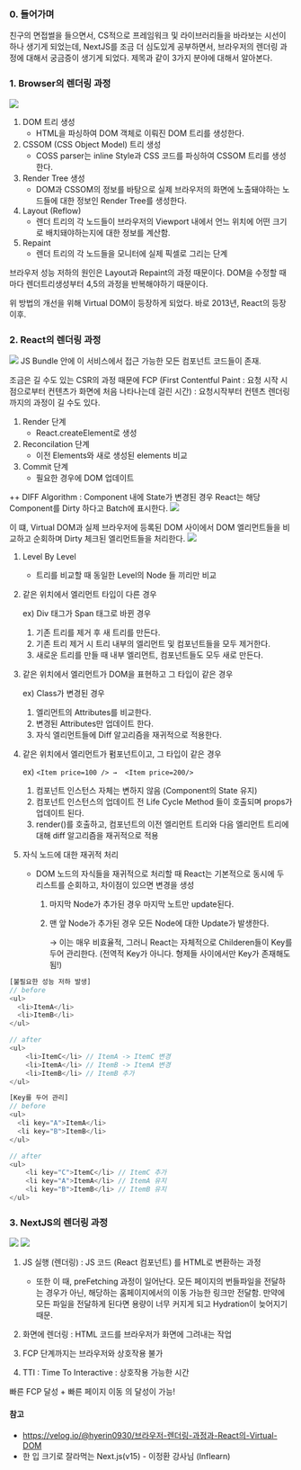 ### 0. 들어가며
친구의 면접썰을 들으면서, CS적으로 프레임워크 및 라이브러리들을 바라보는 시선이 하나 생기게 되었는데, NextJS를 조금 더 심도있게 공부하면서, 브라우저의 렌더링 과정에 대해서 궁금증이 생기게 되었다. 제목과 같이 3가지 분야에 대해서 알아본다.

### 1. Browser의 렌더링 과정
![](https://velog.velcdn.com/images/gardener/post/48008450-6275-4b87-9c76-c4977d45931f/image.png)

1. DOM 트리 생성
    - HTML을 파싱하여 DOM 객체로 이뤄진 DOM 트리를 생성한다.
2. CSSOM (CSS Object Model) 트리 생성
    - COSS parser는 inline Style과 CSS 코드를 파싱하여 CSSOM 트리를 생성한다.
3. Render Tree 생성
    - DOM과 CSSOM의 정보를 바탕으로 실제 브라우저의 화면에 노출돼야하는 노드들에 대한 정보인 Render Tree를 생성한다.
4. Layout (Reflow)
    - 렌더 트리의 각 노드들이 브라우저의 Viewport 내에서 언느 위치에 어떤 크기로 배치돼야하는지에 대한 정보를 계산함.
5. Repaint
    - 렌더 트리의 각 노드들을 모니터에 실제 픽셀로 그리는 단계

브라우저 성능 저하의 원인은 Layout과 Repaint의 과정 때문이다. DOM을 수정할 때마다 렌더트리생성부터 4,5의 과정을 반복해야하기 때문이다.

위 방법의 개선을 위해 Virtual DOM이 등장하게 되었다. 바로 2013년, React의 등장 이후.

### 2. React의 렌더링 과정
![](https://velog.velcdn.com/images/gardener/post/3597da65-3d4f-435e-b535-4ab8cc669538/image.png)
JS Bundle 안에 이 서비스에서 접근 가능한 모든 컴포넌트 코드들이 존재.

조금은 길 수도 있는 CSR의 과정 때문에 FCP (First Contentful Paint : 요청 시작 시점으로부터 컨텐츠가 화면에 처음 나타나는데 걸린 시간) : 요청시작부터 컨텐츠 렌더링까지의 과정이 길 수도 있다.

1. Render 단계
    - React.createElement로 생성
2. Reconcilation 단계
    - 이전 Elements와 새로 생성된 elements 비교
3. Commit 단계
    - 필요한 경우에 DOM 업데이트

  
++ DIFF Algorithm
: Component 내에 State가 변경된 경우 React는 해당 Component를 Dirty 하다고 Batch에 표시한다.
![](https://velog.velcdn.com/images/gardener/post/a86765b7-3a6f-42fc-a8cc-1f0eba5af795/image.png)

이 떄, Virtual DOM과 실제 브라우저에 등록된 DOM 사이에서 DOM 엘리먼트들을 비교하고 순회하며 Dirty 체크된 엘리먼트들을 처리한다.
![](https://velog.velcdn.com/images/gardener/post/62bbb885-6a5e-4641-a38e-572b3780fbbb/image.png)

1. Level By Level
    - 트리를 비교할 때 동일한 Level의 Node 들 끼리만 비교
2. 같은 위치에서 엘리먼트 타입이 다른 경우

   ex) Div 태그가 Span 태그로 바뀐 경우

    1. 기존 트리를 제거 후 새 트리를 만든다.
    2. 기존 트리 제거 시 트리 내부의 엘리먼트 및 컴포넌트들을 모두 제거한다.
    3. 새로운 트리를 만들 때 내부 엘리먼트, 컴포넌트들도 모두 새로 만든다.
3. 같은 위치에서 엘리먼트가 DOM을 표현하고 그 타입이 같은 경우

   ex) Class가 변경된 경우

    1. 엘리먼트의 Attributes를 비교한다.
    2. 변경된 Attributes만 업데이트 한다.
    3. 자식 엘리먼트들에 Diff 알고리즘을 재귀적으로 적용한다.
4. 같은 위치에서 엘리먼트가 펌포넌트이고, 그 타입이 같은 경우

   ex) ```<Item price=100 /> →  <Item price=200/>```

    1. 컴포넌트 인스턴스 자체는 변하지 않음 (Component의 State 유지)
    2. 컴포넌트 인스턴스의 업데이트 전 Life Cycle Method 들이 호출되며 props가 업데이트 된다.
    3. render()를 호출하고, 컴포넌트의 이전 엘리먼트 트리와 다음 엘리먼트 트리에 대해 diff 알고리즘을 재귀적으로 적용
5. 자식 노드에 대한 재귀적 처리
    - DOM 노드의 자식들을 재귀적으로 처리할 때 React는 기본적으로 동시에 두 리스트를 순회하고, 차이점이 있으면 변경을 생성
        1. 마지막 Node가 추가된 경우 마지막 노트만 update된다.
        2. 맨 앞 Node가 추가된 경우 모든 Node에 대한 Update가 발생한다.

           → 이는 매우 비효율적, 그러니 React는 자체적으로 Childeren들이 Key를 두어 관리한다. (전역적 Key가 아니다. 형제들 사이에서만 Key가 존재해도 됨!)

```js
[불필요한 성능 저하 발생]
// before
<ul>
  <li>ItemA</li>
  <li>ItemB</li>
</ul>

// after
<ul>
    <li>ItemC</li> // ItemA -> ItemC 변경
    <li>ItemA</li> // ItemB -> ItemA 변경
    <li>ItemB</li> // ItemB 추가
</ul>

[Key를 두어 관리]
// before
<ul>
  <li key="A">ItemA</li>
  <li key="B">ItemB</li>
</ul>

// after
<ul>
    <li key="C">ItemC</li> // ItemC 추가
    <li key="A">ItemA</li> // ItemA 유지
    <li key="B">ItemB</li> // ItemB 유지
</ul>
```

### 3. NextJS의 렌더링 과정
![](https://velog.velcdn.com/images/gardener/post/c44b8cc3-801d-4121-994a-91013ba80840/image.png)
![](https://velog.velcdn.com/images/gardener/post/00860a4e-d9a0-4f41-b3fd-0cb34f85d942/image.png)

1. JS 실행 (렌더링) : JS 코드 (React 컴포넌트) 를 HTML로 변환하는 과정
    - 또한 이 때, preFetching 과정이 일어난다. 모든 페이지의 번들파일을 전달하는 경우가 아닌, 해당하는 홈페이지에서의 이동 가능한 링크만 전달함. 만약에 모든 파일을 전달하게 된다면 용량이 너무 커지게 되고 Hydration이 늦어지기 때문.


2. 화면에 렌더링 : HTML 코드를 브라우저가 화면에 그려내는 작업
3. FCP 단계까지는 브라우저와 상호작용 불가
4. TTI : Time To Interactive : 상호작용 가능한 시간

빠른 FCP 달성 + 빠른 페이지 이동 의 달성이 가능!

#### 참고
- https://velog.io/@hyerin0930/브라우저-렌더링-과정과-React의-Virtual-DOM
- 한 입 크기로 잘라먹는 Next.js(v15) - 이정환 강사님 (Inflearn)